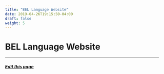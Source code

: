 ```yaml
---
title: "BEL Language Website"
date: 2019-04-26T19:15:50-04:00
draft: false
weight: 5
---
```

# BEL Language Website

---
##### [Edit this page](https://github.com/belbio/bel_lang_ws/edit/master/content/_index.md)

